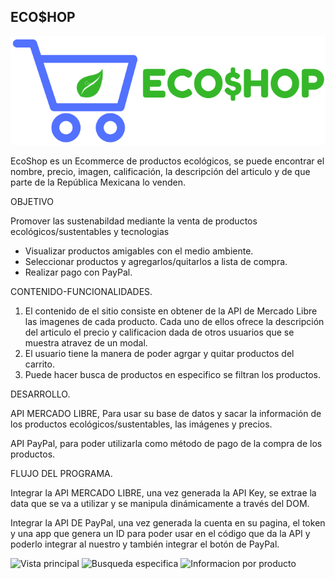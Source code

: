 ## ECO$HOP
![logo](assets/images/logo-ecoshop.png)

EcoShop es un Ecommerce de productos ecológicos, se puede encontrar el nombre, precio, imagen, calificación, la descripción del articulo y de que parte de la República Mexicana lo venden.

OBJETIVO

Promover las sustenabildad mediante la  venta de productos ecológicos/sustentables y tecnologias 

- Visualizar productos amigables con el medio ambiente.
- Seleccionar productos y agregarlos/quitarlos a lista de compra.
- Realizar pago con PayPal.


CONTENIDO-FUNCIONALIDADES.

1. El contenido de el sitio consiste en obtener  de la API de Mercado Libre las imagenes de cada producto. Cada uno de ellos ofrece la descripción  del articulo el precio y calificacion dada de otros usuarios que se muestra atravez de un modal.
2. El usuario tiene la manera  de poder agrgar y quitar productos del carrito.
3. Puede hacer busca de productos en especifico se filtran los productos.

DESARROLLO.

API MERCADO LIBRE, Para usar su base de datos y sacar la información de los productos ecológicos/sustentables, las imágenes y precios.

API PayPal, para poder utilizarla como método de pago de la compra de los productos.

FLUJO DEL PROGRAMA.

Integrar la API MERCADO LIBRE, una vez generada la API Key, se extrae la data que se va a utilizar y se manipula dinámicamente a través del DOM.

Integrar la API DE PayPal, una vez generada la cuenta en su pagina, el token y una app que genera un ID para poder usar en el código que da la API y poderlo integrar al nuestro y también integrar el botón de PayPal.

![Vista principal](assets/images/ecommerce.png)
![Busqueda especifica](assets/images/ecommerce-all.png)
![Informacion por producto](assets/images/ecommerce-4.png)